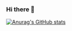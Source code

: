 ### Hi there 👋
[![Anurag's GitHub stats](https://github-readme-stats.vercel.app/api?username=SEEWON&theme=merko)](https://github.com/anuraghazra/github-readme-stats)

<!--
**SEEWON/SEEWON** is a ✨ _special_ ✨ repository because its `README.md` (this file) appears on your GitHub profile.

Here are some ideas to get you started:

- 🔭 I’m currently working on ...
- 🌱 I’m currently learning ...
- 👯 I’m looking to collaborate on ...
- 🤔 I’m looking for help with ...
- 💬 Ask me about ...
- 📫 How to reach me: ...
- 😄 Pronouns: ...
- ⚡ Fun fact: ...
-->

